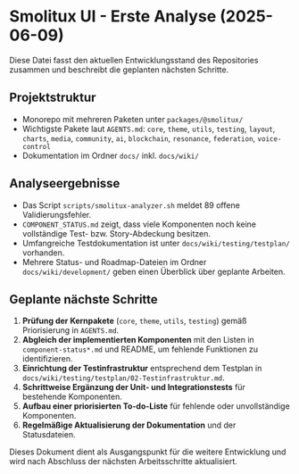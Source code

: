 # Smolitux UI - Erste Analyse (2025-06-09)

Diese Datei fasst den aktuellen Entwicklungsstand des Repositories zusammen und beschreibt die geplanten nächsten Schritte.

## Projektstruktur

- Monorepo mit mehreren Paketen unter `packages/@smolitux/`
- Wichtigste Pakete laut `AGENTS.md`: `core`, `theme`, `utils`, `testing`, `layout`, `charts`, `media`, `community`, `ai`, `blockchain`, `resonance`, `federation`, `voice-control`
- Dokumentation im Ordner `docs/` inkl. `docs/wiki/`

## Analyseergebnisse

- Das Script `scripts/smolitux-analyzer.sh` meldet 89 offene Validierungsfehler.
- `COMPONENT_STATUS.md` zeigt, dass viele Komponenten noch keine vollständige Test- bzw. Story-Abdeckung besitzen.
- Umfangreiche Testdokumentation ist unter `docs/wiki/testing/testplan/` vorhanden.
- Mehrere Status- und Roadmap-Dateien im Ordner `docs/wiki/development/` geben einen Überblick über geplante Arbeiten.

## Geplante nächste Schritte

1. **Prüfung der Kernpakete** (`core`, `theme`, `utils`, `testing`) gemäß Priorisierung in `AGENTS.md`.
2. **Abgleich der implementierten Komponenten** mit den Listen in `component-status*.md` und README, um fehlende Funktionen zu identifizieren.
3. **Einrichtung der Testinfrastruktur** entsprechend dem Testplan in `docs/wiki/testing/testplan/02-Testinfrastruktur.md`.
4. **Schrittweise Ergänzung der Unit- und Integrationstests** für bestehende Komponenten.
5. **Aufbau einer priorisierten To-do-Liste** für fehlende oder unvollständige Komponenten.
6. **Regelmäßige Aktualisierung der Dokumentation** und der Statusdateien.

Dieses Dokument dient als Ausgangspunkt für die weitere Entwicklung und wird nach Abschluss der nächsten Arbeitsschritte aktualisiert.
